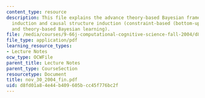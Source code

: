 ```yaml
---
content_type: resource
description: This file explains the advance theory-based Bayesian framework for property
  induction and causal structure induction (constraint-based (bottom-up) learning
  and theory-based Bayesian learning).
file: /media/courses/9-66j-computational-cognitive-science-fall-2004/d8fd01a84e44b409605bcc45f776bc2f_nov_30_2004_fin.pdf
file_type: application/pdf
learning_resource_types:
- Lecture Notes
ocw_type: OCWFile
parent_title: Lecture Notes
parent_type: CourseSection
resourcetype: Document
title: nov_30_2004_fin.pdf
uid: d8fd01a8-4e44-b409-605b-cc45f776bc2f
---
```

